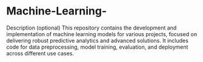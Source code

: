 # Machine-Learning-
Description (optional) This repository contains the development and implementation of machine learning models for various projects, focused on delivering robust predictive analytics and advanced solutions. It includes code for data preprocessing, model training, evaluation, and deployment across different use cases.
